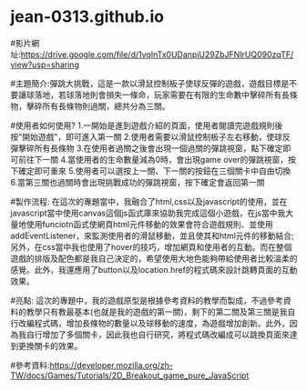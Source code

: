 # jean-0313.github.io
#影片網址:https://drive.google.com/file/d/1vqInTx0UDanpiU29ZbJFNIrUQ090zqTF/view?usp=sharing

#主題簡介:彈跳大挑戰，這是一款以滑鼠控制板子使球反彈的遊戲，遊戲目標是不要讓球落地，若球落地則會損失一條命，玩家需要在有限的生命數中擊碎所有長條物，擊碎所有長條物則過關，總共分為三關。

#使用者如何使用?
1.一開始是進到遊戲介紹的頁面，使用者閱讀完遊戲規則後按"開始遊戲"，即可進入第一關
2.使用者需要以滑鼠控制板子左右移動，使球反彈擊碎所有長條物
3.在使用者過關之後會出現一個過關的彈跳視窗，點下確定即可前往下一關
4.當使用者的生命數量減為0時，會出現game over的彈跳視窗，按下確定即可重來
5.使用者可以選按上一關、下一關的按鈕在三個關卡中自由切換
6.當第三關也過關時會出現挑戰成功的彈跳視窗，按下確定會返回第一關

#製作流程:
在這次的專題當中，我融合了html,css以及javascript的使用，並在javascript當中使用canvas這個js函式庫來協助我完成這個小遊戲，在js當中我大量地使用funciotn函式使網頁html元件移動的效果會符合遊戲規則、並使用addEventListener，來監測使用者的滑鼠移動，並且使其和html元件的移動結合;另外，在css當中我也使用了hover的技巧，增加網頁和使用者的互動。而在整個遊戲的排版及配色都是我自己決定的，希望使用大地色能夠帶給使用者比較溫柔的感覺。此外，我還應用了button以及location.href的程式碼來設計跳轉頁面的互動效果。

#亮點:
這次的專題中，我的遊戲原型是根據參考資料的教學而製成，不過參考資料的教學只有教最基本(也就是我的遊戲的第一關)，剩下的第二關及第三關是我自行改編程式碼，增加長條物的數量以及球移動的速度，為遊戲增加創新。此外，因為我自行增加了多個關卡，因此我也自行研究，將程式碼改編成可以跳換頁面來達到更換關卡的效果。

#參考資料:https://developer.mozilla.org/zh-TW/docs/Games/Tutorials/2D_Breakout_game_pure_JavaScript
